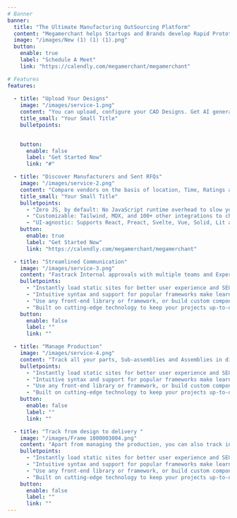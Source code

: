 ```yaml
---
# Banner
banner:
  title: "The Ultimate Manufacturing OutSourcing Platform"
  content: "Megamerchant helps Startups and Brands develop Rapid Prototypes, Discover Manufacturers and Vendors, Optimise the whole process and Find Sustainable Alternatives."
  image: "/images/New (1) (1) (1).png"
  button:
    enable: true
    label: "Schedule A Meet"
    link: "https://calendly.com/megamerchant/megamerchant"

# Features
features:
    
  - title: "Upload Your Designs"
    image: "/images/service-1.png"
    content: "You can upload, configure your CAD Designs. Get AI generated feedbacks and cost saving suggestions."
    title_small: "Your Small Title"
    bulletpoints:
      

    button:
      enable: false
      label: "Get Started Now"
      link: "#"

  - title: "Discover Manufacturers and Sent RFQs"
    image: "/images/service-2.png"
    content: "Compare vendors on the basis of location, Time, Ratings and Certifications."
    title_small: "Your Small Title"
    bulletpoints:
      - "Zero JS, by default: No JavaScript runtime overhead to slow you down."
      - "Customizable: Tailwind, MDX, and 100+ other integrations to choose from."
      - "UI-agnostic: Supports React, Preact, Svelte, Vue, Solid, Lit and more."
    button:
      enable: true
      label: "Get Started Now"
      link: "https://calendly.com/megamerchant/megamerchant"

  - title: "Streamlined Communication"
    image: "/images/service-3.png"
    content: "Fastrack Internal approvals with multiple teams and Experience smooth External Communication channel."
    bulletpoints:
      - "Instantly load static sites for better user experience and SEO."
      - "Intuitive syntax and support for popular frameworks make learning and using Astro a breeze."
      - "Use any front-end library or framework, or build custom components, for any project size."
      - "Built on cutting-edge technology to keep your projects up-to-date with the latest web standards."
    button:
      enable: false
      label: ""
      link: ""

  - title: "Manage Production"
    image: "/images/service-4.png"
    content: "Track all your parts, Sub-assemblies and Assemblies in diffenent phases of production, all at the same Dashboard."
    bulletpoints:
      - "Instantly load static sites for better user experience and SEO."
      - "Intuitive syntax and support for popular frameworks make learning and using Astro a breeze."
      - "Use any front-end library or framework, or build custom components, for any project size."
      - "Built on cutting-edge technology to keep your projects up-to-date with the latest web standards."
    button:
      enable: false
      label: ""
      link: ""

  - title: "Track from design to delivery "
    image: "/images/Frame 1000003004.png"
    content: "Apart from managing the production, you can also track individual parts through complete visiblity of supply chain."
    bulletpoints:
      - "Instantly load static sites for better user experience and SEO."
      - "Intuitive syntax and support for popular frameworks make learning and using Astro a breeze."
      - "Use any front-end library or framework, or build custom components, for any project size."
      - "Built on cutting-edge technology to keep your projects up-to-date with the latest web standards."
    button:
      enable: false
      label: ""
      link: ""
---
```

